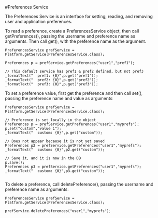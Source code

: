 #Preferences Service

The Preferences Service is an interface for setting, reading, and removing user and application preferences.

To read a preference, create a PreferencesService object, then call getPreferences(), passing the username and preference name as arguments. Then call get(), with the preference name as the argument.

```
PreferencesService prefService = Platform.getService(PreferencesService.class);

Preferences p = prefService.getPreferences("user1","pref1");

// This default service has pref1 & pref2 defined, but not pref3
_formatText("  pref1: {0}",p.get("pref1"));
_formatText("  pref2: {0}",p.get("pref2"));
_formatText("  pref3: {0}",p.get("pref3"));
```

To set a preference value, first get the preference and then call set(), passing the preference name and value as arguments:
```
PreferencesService prefService = Platform.getService(PreferencesService.class);

// Preference is set locally in the object
Preferences p = prefService.getPreferences("user1","myprefs");
p.set("custom","value 1");
_formatText("  custom: {0}",p.get("custom"));

// Does not appear because it is not yet saved
Preferences p2 = prefService.getPreferences("user1","myprefs");
_formatText("  custom: {0}",p2.get("custom"));

// Save it, and it is now in the DB
p.save();
Preferences p3 = prefService.getPreferences("user1","myprefs");
_formatText("  custom: {0}",p3.get("custom"));


```


To delete a preference, call deletePreference(), passing the username and preference name as arguments:
```
PreferencesService prefService = Platform.getService(PreferencesService.class);

prefService.deletePreferences("user1","myprefs");

```
